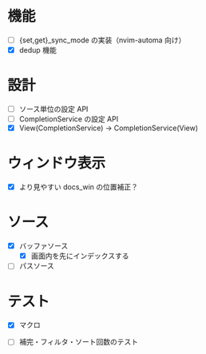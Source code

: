 # 機能
- [ ] {set,get}_sync_mode の実装（nvim-automa 向け）
- [x] dedup 機能

# 設計
- [ ] ソース単位の設定 API
- [ ] CompletionService の設定 API
- [x] View(CompletionService) -> CompletionService(View)

# ウィンドウ表示
- [x] より見やすい docs_win の位置補正？

# ソース
- [x] バッファソース
  - [x] 画面内を先にインデックスする
- [ ] パスソース

# テスト
- [x] マクロ
- [ ] 補完・フィルタ・ソート回数のテスト

